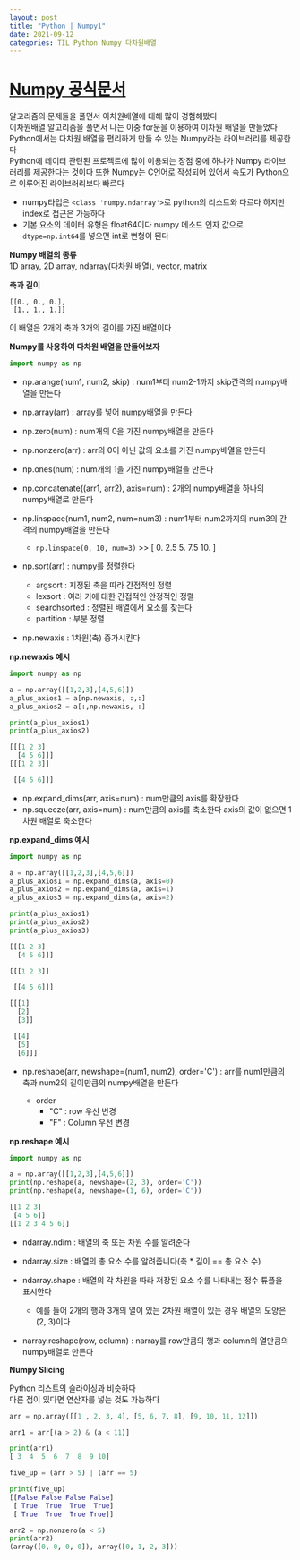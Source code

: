 ```yaml
---
layout: post
title: "Python | Numpy1"
date: 2021-09-12
categories: TIL Python Numpy 다차원배열
---
```


# [Numpy 공식문서](https://numpy.org/doc/stable/user/absolute_beginners.html)

알고리즘의 문제들을 풀면서 이차원배열에 대해 많이 경험해봤다  
이차원배열 알고리즘을 풀면서 나는 이중 for문을 이용하여 이차원 배열을 만들었다  
Python에서는 다차원 배열을 편리하게 만들 수 있는 Numpy라는 라이브러리를 제공한다  
Python에 데이터 관련된 프로젝트에 많이 이용되는 장점 중에 하나가 Numpy 라이브러리를 제공한다는 것이다
또한 Numpy는 C언어로 작성되어 있어서 속도가 Python으로 이루어진 라이브러리보다 빠르다

- numpy타입은 `<class 'numpy.ndarray'>`로 python의 리스트와 다르다
  하지만 index로 접근은 가능하다
- 기본 요소의 데이터 유형은 float64이다
  numpy 메소드 인자 값으로 `dtype=np.int64`를 넣으면 int로 변형이 된다

**Numpy 배열의 종류**  
1D array, 2D array, ndarray(다차원 배열), vector, matrix

**축과 길이**

```
[[0., 0., 0.],
 [1., 1., 1.]]
```

이 배열은 2개의 축과 3개의 길이를 가진 배열이다

**Numpy를 사용하여 다차원 배열을 만들어보자**

```python
import numpy as np
```

- np.arange(num1, num2, skip) : num1부터 num2-1까지 skip간격의 numpy배열을 만든다
- np.array(arr) : array를 넣어 numpy배열을 만든다
- np.zero(num) : num개의 0을 가진 numpy배열을 만든다
- np.nonzero(arr) : arr의 0이 아닌 값의 요소를 가진 numpy배열을 만든다
- np.ones(num) : num개의 1을 가진 numpy배열을 만든다
- np.concatenate((arr1, arr2), axis=num) : 2개의 numpy배열을 하나의 numpy배열로 만든다
- np.linspace(num1, num2, num=num3) : num1부터 num2까지의 num3의 간격의 numpy배열을 만든다
  - `np.linspace(0, 10, num=3)` >> [ 0. 2.5 5. 7.5 10. ]
- np.sort(arr) : numpy를 정렬한다

  - argsort : 지정된 축을 따라 간접적인 정렬
  - lexsort : 여러 키에 대한 간접적인 안정적인 정렬
  - searchsorted : 정렬된 배열에서 요소를 찾는다
  - partition : 부분 정렬

- np.newaxis : 1차원(축) 증가시킨다

**np.newaxis 예시**

```python
import numpy as np

a = np.array([[1,2,3],[4,5,6]])
a_plus_axios1 = a[np.newaxis, :,:]
a_plus_axios2 = a[:,np.newaxis, :]

print(a_plus_axios1)
print(a_plus_axios2)

[[[1 2 3]
  [4 5 6]]]
[[[1 2 3]]

 [[4 5 6]]]
```

- np.expand_dims(arr, axis=num) : num만큼의 axis를 확장한다
- np.squeeze(arr, axis=num) : num만큼의 axis를 축소한다 axis의 값이 없으면 1차원 배열로 축소한다

**np.expand_dims 예시**

```python
import numpy as np

a = np.array([[1,2,3],[4,5,6]])
a_plus_axios1 = np.expand_dims(a, axis=0)
a_plus_axios2 = np.expand_dims(a, axis=1)
a_plus_axios3 = np.expand_dims(a, axis=2)

print(a_plus_axios1)
print(a_plus_axios2)
print(a_plus_axios3)

[[[1 2 3]
  [4 5 6]]]

[[[1 2 3]]

 [[4 5 6]]]

[[[1]
  [2]
  [3]]

 [[4]
  [5]
  [6]]]
```

- np.reshape(arr, newshape=(num1, num2), order='C') : arr를 num1만큼의 축과 num2의 길이만큼의 numpy배열을 만든다

  - order
    - "C" : row 우선 변경
    - "F" : Column 우선 변경

**np.reshape 예시**

```python
import numpy as np

a = np.array([[1,2,3],[4,5,6]])
print(np.reshape(a, newshape=(2, 3), order='C'))
print(np.reshape(a, newshape=(1, 6), order='C'))

[[1 2 3]
 [4 5 6]]
[[1 2 3 4 5 6]]
```

- ndarray.ndim : 배열의 축 또는 차원 수를 알려준다
- ndarray.size : 배열의 총 요소 수를 알려줍니다(축 \* 길이 == 총 요소 수)
- ndarray.shape : 배열의 각 차원을 따라 저장된 요소 수를 나타내는 정수 튜플을 표시한다

  - 예를 들어 2개의 행과 3개의 열이 있는 2차원 배열이 있는 경우 배열의 모양은 (2, 3)이다

- narray.reshape(row, column) : narray를 row만큼의 행과 column의 열만큼의 numpy배열로 만든다

**Numpy Slicing**

Python 리스트의 슬라이싱과 비슷하다  
다른 점이 있다면 연산자를 넣는 것도 가능하다

```python
arr = np.array([[1 , 2, 3, 4], [5, 6, 7, 8], [9, 10, 11, 12]])

arr1 = arr[(a > 2) & (a < 11)]

print(arr1)
[ 3  4  5  6  7  8  9 10]

five_up = (arr > 5) | (arr == 5)

print(five_up)
[[False False False False]
 [ True  True  True  True]
 [ True  True  True True]]

arr2 = np.nonzero(a < 5)
print(arr2)
(array([0, 0, 0, 0]), array([0, 1, 2, 3]))
```
